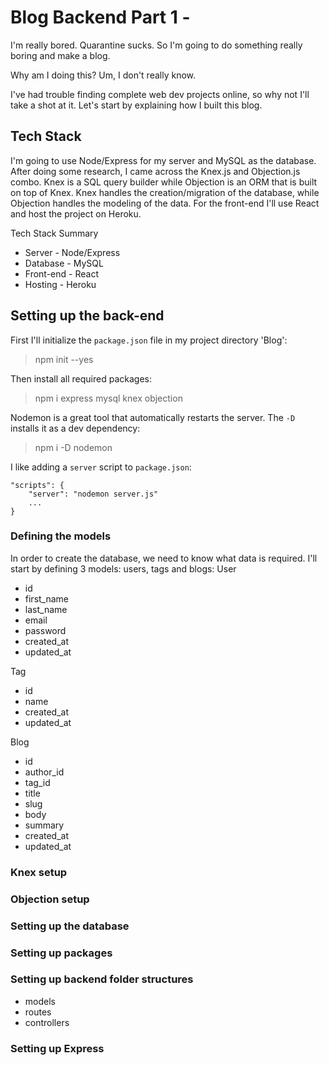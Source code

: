 # Blog Backend Part 1 - 

I'm really bored. Quarantine sucks. So I'm going to do something really boring and make a blog.

Why am I doing this?
Um, I don't really know.

I've had trouble finding complete web dev projects online, so why not I'll take a shot at it. Let's start by explaining how I built this blog.

## Tech Stack
I'm going to use Node/Express for my server and MySQL as the database. After doing some research, I came across the Knex.js and Objection.js combo. Knex is a SQL query builder while Objection is an ORM that is built on top of Knex. Knex handles the creation/migration of the database, while Objection handles the modeling of the data. For the front-end I'll use React and host the project on Heroku.

Tech Stack Summary
- Server - Node/Express
- Database - MySQL
- Front-end - React
- Hosting - Heroku


## Setting up the back-end
First I'll initialize the `package.json` file in my project directory 'Blog':
> npm init --yes

Then install all required packages:
> npm i express mysql knex objection

Nodemon is a great tool that automatically restarts the server. The `-D` installs it as a dev dependency:
> npm i -D nodemon

I like adding a `server` script to `package.json`:
```
"scripts": {
    "server": "nodemon server.js"
    ...
}
```

### Defining the models
In order to create the database, we need to know what data is required. I'll start by defining 3 models: users, tags and blogs:
User
- id
- first_name
- last_name
- email
- password
- created_at
- updated_at

Tag
- id
- name
- created_at
- updated_at

Blog
- id
- author_id
- tag_id
- title
- slug
- body
- summary
- created_at
- updated_at

### Knex setup

### Objection setup

### Setting up the database

### Setting up packages

### Setting up backend folder structures

-   models
-   routes
-   controllers

### Setting up Express
